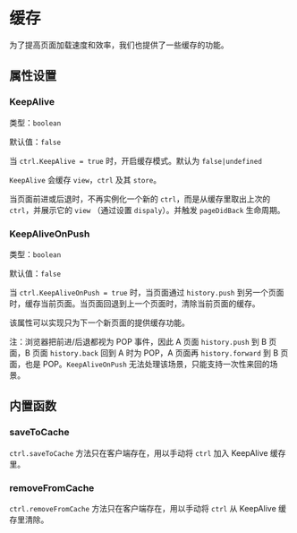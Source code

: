 # 缓存

为了提高页面加载速度和效率，我们也提供了一些缓存的功能。

## 属性设置

### KeepAlive

类型：`boolean`

默认值：`false`

当 `ctrl.KeepAlive = true` 时，开启缓存模式。默认为 `false|undefined`

`KeepAlive` 会缓存 `view`，`ctrl` 及其 `store`。

当页面前进或后退时，不再实例化一个新的 `ctrl`，而是从缓存里取出上次的 `ctrl`，并展示它的 `view` （通过设置 `dispaly`）。并触发 `pageDidBack` 生命周期。

### KeepAliveOnPush

类型：`boolean`

默认值：`false`

当 `ctrl.KeepAliveOnPush = true` 时，当页面通过 `history.push` 到另一个页面时，缓存当前页面。当页面回退到上一个页面时，清除当前页面的缓存。

该属性可以实现只为下一个新页面的提供缓存功能。

注：浏览器把前进/后退都视为 POP 事件，因此 A 页面 `history.push` 到 B 页面，B 页面 `history.back` 回到 A 时为 POP，A 页面再 `history.forward` 到 B 页面，也是 POP。`KeepAliveOnPush` 无法处理该场景，只能支持一次性来回的场景。

## 内置函数

### saveToCache

`ctrl.saveToCache` 方法只在客户端存在，用以手动将 `ctrl` 加入 KeepAlive 缓存里。

### removeFromCache

`ctrl.removeFromCache` 方法只在客户端存在，用以手动将 `ctrl` 从 KeepAlive 缓存里清除。
